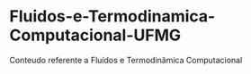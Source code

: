 # Fluidos-e-Termodinamica-Computacional-UFMG
Conteudo  referente a Fluídos e Termodinâmica Computacional
